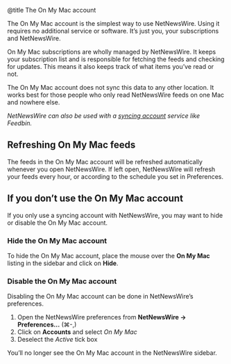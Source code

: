 @title The On My Mac account


The On My Mac account is the simplest way to use NetNewsWire. Using it requires no additional service or software. It’s just you, your subscriptions and NetNewsWire.

On My Mac subscriptions are wholly managed by NetNewsWire. It keeps your subscription list and is responsible for fetching the feeds and checking for updates. This means it also keeps track of what items you’ve read or not.

The On My Mac account does not sync this data to any other location. It works best for those people who only read NetNewsWire feeds on one Mac and nowhere else.

*NetNewsWire can also be used with a [syncing account](syncing-accounts) service like Feedbin.*


Refreshing On My Mac feeds
--------------------------

The feeds in the On My Mac account will be refreshed automatically whenever you open NetNewsWire. If left open, NetNewsWire will refresh your feeds every hour, or according to the schedule you set in Preferences.


If you don’t use the On My Mac account
--------------------------------------

If you only use a syncing account with NetNewsWire, you may want to hide or disable the On My Mac account.


### Hide the On My Mac account

To hide the On My Mac account, place the mouse over the **On My Mac** listing in the sidebar and click on **Hide**.


### Disable the On My Mac account

Disabling the On My Mac account can be done in NetNewsWire’s preferences.

1. Open the NetNewsWire preferences from **NetNewsWire → Preferences…** (⌘-,)
2. Click on **Accounts** and select *On My Mac*
3. Deselect the *Active* tick box

You’ll no longer see the On My Mac account in the NetNewsWire sidebar.